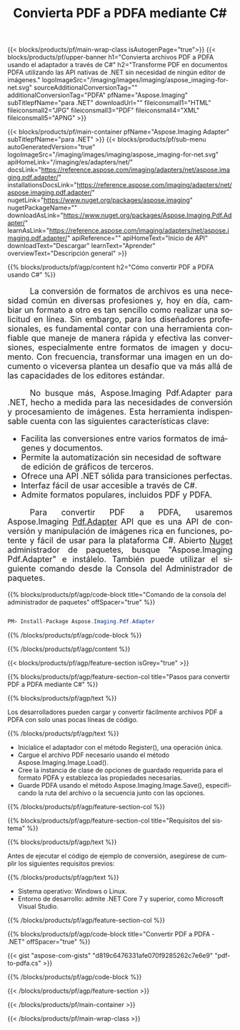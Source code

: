 ﻿---
title: Convierta PDF a PDFA mediante C# 
weight: 3920
url: /es/adapters/net/pdf-to-pdfa/ 
lang: es
langdirlevel: 2
locales: ja,it,zh-hant,ru,de,es,fr,nl,id,lt,pl,pt,vi,tr,ko,zh-hans,ar,hi,th,sv,cs,uk,he
description: Usando Aspose.Imaging.Pdf.Adapter con código de muestra, conversión de imágenes y documentos a través de C#. Código de ejemplo API para conversión por lotes de archivos PDF a PDFA con cualquier aplicación basada en .NET.
---

{{< blocks/products/pf/main-wrap-class isAutogenPage="true">}}
{{< blocks/products/pf/upper-banner h1="Convierta archivos PDF a PDFA usando el adaptador a través de C#" h2="Transforme PDF en documentos PDFA utilizando las API nativas de .NET sin necesidad de ningún editor de imágenes." logoImageSrc="/imaging/images/imaging/aspose_imaging-for-net.svg" sourceAdditionalConversionTag="" additionalConversionTag="PDFA" pfName="Aspose.Imaging" subTitlepfName="para .NET" downloadUrl="" fileiconsmall1="HTML" fileiconsmall2="JPG" fileiconsmall3="PDF" fileiconsmall4="XML" fileiconsmall5="APNG" >}}


{{< blocks/products/pf/main-container pfName="Aspose.Imaging Adapter" subTitlepfName="para .NET" >}}
{{< blocks/products/pf/sub-menu autoGeneratedVersion="true" logoImageSrc="/imaging/images/imaging/aspose_imaging-for-net.svg" apiHomeLink="/imaging/es/adapters/net/" docsLink="https://reference.aspose.com/imaging/adapters/net/aspose.imaging.pdf.adapter/" installationsDocsLink="https://reference.aspose.com/imaging/adapters/net/aspose.imaging.pdf.adapter/" nugetLink="https://www.nuget.org/packages/aspose.imaging" nugetPackageName="" downloadAsLink="https://www.nuget.org/packages/Aspose.Imaging.Pdf.Adapter/" learnAsLink="https://reference.aspose.com/imaging/adapters/net/aspose.imaging.pdf.adapter/" apiReference="" apiHomeText="Inicio de API" downloadText="Descargar" learnText="Aprender" overviewText="Descripción general" >}}

{{% blocks/products/pf/agp/content h2="Cómo convertir PDF a PDFA usando C#" %}}

<p align="justify" style="font-size:18px;text-indent:50px;">La conversión de formatos de archivos es una necesidad común en diversas profesiones y, hoy en día, cambiar un formato a otro es tan sencillo como realizar una solicitud en línea. Sin embargo, para los diseñadores profesionales, es fundamental contar con una herramienta confiable que maneje de manera rápida y efectiva las conversiones, especialmente entre formatos de imagen y documento. Con frecuencia, transformar una imagen en un documento o viceversa plantea un desafío que va más allá de las capacidades de los editores estándar.</p>

<p align="justify" style="font-size:18px;text-indent:50px;">No busque más, Aspose.Imaging Pdf.Adapter para .NET, hecho a medida para las necesidades de conversión y procesamiento de imágenes. Esta herramienta indispensable cuenta con las siguientes características clave:</p>

<ul style="font-size:18px;">
<li>Facilita las conversiones entre varios formatos de imágenes y documentos.</li>
<li>Permite la automatización sin necesidad de software de edición de gráficos de terceros.</li>
<li>Ofrece una API .NET sólida para transiciones perfectas.</li>
<li>Interfaz fácil de usar accesible a través de C#.</li>
<li>Admite formatos populares, incluidos PDF y PDFA.</li>
</ul>

<p align="justify" style="font-size:18px;text-indent:50px;">Para convertir PDF a PDFA, usaremos Aspose.Imaging <a href="https://products.aspose.com/imaging/adapters/net">Pdf.Adapter</a> API que es una API de conversión y manipulación de imágenes rica en funciones, potente y fácil de usar para la plataforma C#. Abierto <a href="https://www.nuget.org/packages/Aspose.Imaging.Pdf.Adapter">Nuget</a> administrador de paquetes, busque "Aspose.Imaging Pdf.Adapter" e instálelo. También puede utilizar el siguiente comando desde la Consola del Administrador de paquetes.</p>

{{% blocks/products/pf/agp/code-block title="Comando de la consola del administrador de paquetes" offSpacer="true" %}}

```cs

PM> Install-Package Aspose.Imaging.Pdf.Adapter

```

{{% /blocks/products/pf/agp/code-block %}}

{{% /blocks/products/pf/agp/content %}}

{{< blocks/products/pf/agp/feature-section isGrey="true" >}}

{{% blocks/products/pf/agp/feature-section-col title="Pasos para convertir PDF a PDFA mediante C#" %}}

{{% blocks/products/pf/agp/text %}}

Los desarrolladores pueden cargar y convertir fácilmente archivos PDF a PDFA con solo unas pocas líneas de código.

{{% /blocks/products/pf/agp/text %}}

+ Inicialice el adaptador con el método Register(), una operación única.
+ Cargue el archivo PDF necesario usando el método Aspose.Imaging.Image.Load().
+ Cree la instancia de clase de opciones de guardado requerida para el formato PDFA y establezca las propiedades necesarias.
+ Guarde PDFA usando el método Aspose.Imaging.Image.Save(), especificando la ruta del archivo o la secuencia junto con las opciones.

{{% /blocks/products/pf/agp/feature-section-col %}}

{{% blocks/products/pf/agp/feature-section-col title="Requisitos del sistema" %}}

{{% blocks/products/pf/agp/text %}}

Antes de ejecutar el código de ejemplo de conversión, asegúrese de cumplir los siguientes requisitos previos:

{{% /blocks/products/pf/agp/text %}}

+ Sistema operativo: Windows o Linux.
+ Entorno de desarrollo: admite .NET Core 7 y superior, como Microsoft Visual Studio.

{{% /blocks/products/pf/agp/feature-section-col %}}

{{% blocks/products/pf/agp/code-block title="Convertir PDF a PDFA - .NET" offSpacer="true" %}}

{{< gist "aspose-com-gists" "d819c6476331afe070f9285262c7e6e9" "pdf-to-pdfa.cs" >}}

{{% /blocks/products/pf/agp/code-block %}}

{{< /blocks/products/pf/agp/feature-section >}}

{{< /blocks/products/pf/main-container >}}
    
{{< /blocks/products/pf/main-wrap-class >}}
